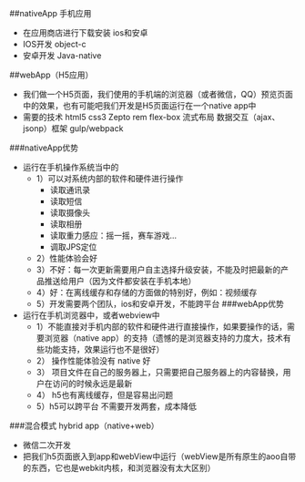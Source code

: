 ##nativeApp 手机应用 - 在应用商店进行下载安装 ios和安卓  - IOS开发 object-c  - 安卓开发 Java-native##webApp（H5应用）- 我们做一个H5页面，我们使用的手机端的浏览器（或者微信，QQ）预览页面中的效果，也有可能吧我们开发是H5页面运行在一个native app中- 需要的技术 html5 css3 Zepto rem flex-box 流式布局 数据交互（ajax、jsonp）框架 gulp/webpack###nativeApp优势  - 运行在手机操作系统当中的    - 1）可以对系统内部的软件和硬件进行操作      - 读取通讯录      - 读取短信      - 读取摄像头      - 读取相册      - 读取重力感应：摇一摇，赛车游戏...      - 调取JPS定位    - 2）性能体验会好    - 3）不好：每一次更新需要用户自主选择升级安装，不能及时把最新的产品推送给用户（因为文件都安装在手机本地）    - 4）好：在离线缓存和存储的方面做的特别好，例如：视频缓存    - 5）开发需要两个团队，ios和安卓开发，不能跨平台###webApp优势  - 运行在手机浏览器中，或者webview中    - 1）不能直接对手机内部的软件和硬件进行直接操作，如果要操作的话，需要浏览器（native app）的支持（遗憾的是浏览器支持的力度大，技术有些功能支持，效果运行也不是很好）    - 2） 操作性能体验没有 native 好    - 3） 项目文件在自己的服务器上，只需要把自己服务器上的内容替换，用户在访问的时候永远是最新    - 4） h5也有离线缓存，但是容易出问题    - 5）h5可以跨平台 不需要开发两套，成本降低    ###混合模式 hybrid app（native+web） - 微信二次开发 - 把我们h5页面嵌入到app和webView中运行（webView是所有原生的aoo自带的东西，它也是webkit内核，和浏览器没有太大区别）  